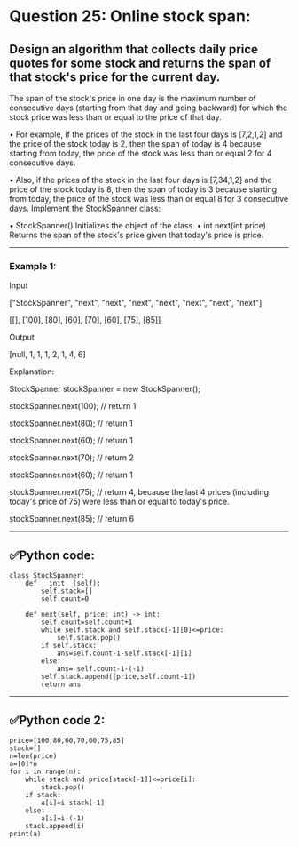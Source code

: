 # Question 25: Online stock span:

## Design an algorithm that collects daily price quotes for some stock and returns the span of that stock's price for the current day.

The span of the stock's price in one day is the maximum number of consecutive days (starting from that day and going backward) for which the stock price was less than or equal to the price of that day.

•	For example, if the prices of the stock in the last four days is [7,2,1,2] and the price of the stock today is 2, then the span of today is 4 because starting from today, the price of the stock was less than or equal 2 for 4 consecutive days.

•	Also, if the prices of the stock in the last four days is [7,34,1,2] and the price of the stock today is 8, then the span of today is 3 because starting from today, the price of the stock was less than or equal 8 for 3 consecutive days.
Implement the StockSpanner class:

•	StockSpanner() Initializes the object of the class.
•	int next(int price) Returns the span of the stock's price given that today's price is price.

--- 
### Example 1:

Input

["StockSpanner", "next", "next", "next", "next", "next", "next", "next"]

[[], [100], [80], [60], [70], [60], [75], [85]]

Output

[null, 1, 1, 1, 2, 1, 4, 6]

Explanation:

StockSpanner stockSpanner = new StockSpanner();

stockSpanner.next(100); // return 1

stockSpanner.next(80);  // return 1

stockSpanner.next(60);  // return 1

stockSpanner.next(70);  // return 2

stockSpanner.next(60);  // return 1

stockSpanner.next(75);  // return 4, because the last 4 prices (including today's price of 75) were less than or equal to today's price.

stockSpanner.next(85);  // return 6

---
## ✅Python code:

```
class StockSpanner:
    def __init__(self):
        self.stack=[]
        self.count=0

    def next(self, price: int) -> int:
        self.count=self.count+1
        while self.stack and self.stack[-1][0]<=price:
            self.stack.pop()
        if self.stack:
            ans=self.count-1-self.stack[-1][1]
        else:
            ans= self.count-1-(-1)
        self.stack.append([price,self.count-1])
        return ans
```

---
## ✅Python code 2:

```
price=[100,80,60,70,60,75,85]
stack=[]
n=len(price)
a=[0]*n
for i in range(n):
    while stack and price[stack[-1]]<=price[i]:
        stack.pop()
    if stack:
        a[i]=i-stack[-1]
    else:
        a[i]=i-(-1)
    stack.append(i)
print(a)
